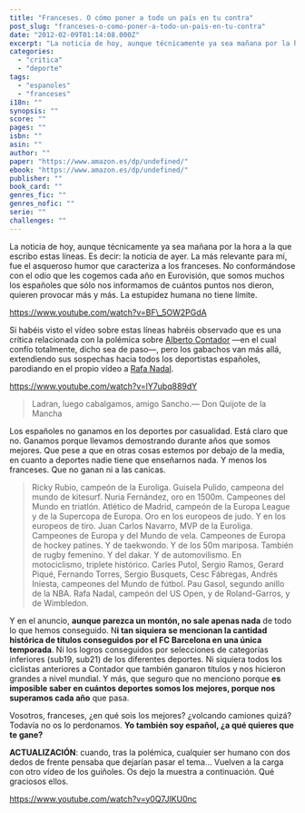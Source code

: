 ```yaml
---
title: "Franceses. O cómo poner a todo un país en tu contra"
post_slug: "franceses-o-como-poner-a-todo-un-pais-en-tu-contra"
date: "2012-02-09T01:14:08.000Z"
excerpt: "La noticia de hoy, aunque técnicamente ya sea mañana por la hora a la que escribo estas líneas. Es decir: la noticia de ayer. La más relevante para mí, fue el asqueroso humor que caracteriza a los franceses. No conformándose con el odio que les cogemos cada año en Eurovisión, que somos muchos los españoles que sólo nos informamos de cuántos puntos nos dieron, quieren provocar más y más. La estupidez humana no tiene límite."
categories: 
  - "critica"
  - "deporte"
tags: 
  - "espanoles"
  - "franceses"
i18n: ""
synopsis: ""
score: ""
pages: ""
isbn: ""
asin: ""
author: ""
paper: "https://www.amazon.es/dp/undefined/"
ebook: "https://www.amazon.es/dp/undefined/"
publisher: ""
book_card: ""
genres_fic: ""
genres_nofic: ""
serie: ""
challenges: ""
---
```


La noticia de hoy, aunque técnicamente ya sea mañana por la hora a la que escribo estas líneas. Es decir: la noticia de ayer. La más relevante para mí, fue el asqueroso humor que caracteriza a los franceses. No conformándose con el odio que les cogemos cada año en Eurovisión, que somos muchos los españoles que sólo nos informamos de cuántos puntos nos dieron, quieren provocar más y más. La estupidez humana no tiene límite.

https://www.youtube.com/watch?v=BF\_5OW2PGdA

Si habéis visto el vídeo sobre estas líneas habréis observado que es una crítica relacionada con la polémica sobre [Alberto Contador](http://es.wikipedia.org/wiki/Alberto_Contador) —en el cual confío totalmente, dicho sea de paso—, pero los gabachos van más allá, extendiendo sus sospechas hacia todos los deportistas españoles, parodiando en el propio vídeo a [Rafa Nadal](http://es.wikipedia.org/wiki/Rafa_Nadal).

https://www.youtube.com/watch?v=lY7ubq889dY

> Ladran, luego cabalgamos, amigo Sancho.— Don Quijote de la Mancha

Los españoles no ganamos en los deportes por casualidad. Está claro que no. Ganamos porque llevamos demostrando durante años que somos mejores. Que pese a que en otras cosas estemos por debajo de la media, en cuanto a deportes nadie tiene que enseñarnos nada. Y menos los franceses. Que no ganan ni a las canicas.

> Ricky Rubio, campeón de la Euroliga. Guisela Pulido, campeona del mundo de kitesurf. Nuria Fernández, oro en 1500m. Campeones del Mundo en triatlón. Atlético de Madrid, campeón de la Europa League y de la Supercopa de Europa. Oro en los europeos de judo. Y en los europeos de tiro. Juan Carlos Navarro, MVP de la Euroliga. Campeones de Europa y del Mundo de vela. Campeones de Europa de hockey patines. Y de taekwondo. Y de los 50m mariposa. También de rugby femenino. Y del dakar. Y de automovilismo. En motociclismo, triplete histórico. Carles Putol, Sergio Ramos, Gerard Piqué, Fernando Torres, Sergio Busquets, Cesc Fábregas, Andrés Iniesta, campeones del Mundo de fútbol. Pau Gasol, segundo anillo de la NBA. Rafa Nadal, campeón del US Open, y de Roland-Garros, y de Wimbledon.

Y en el anuncio, **aunque parezca un montón, no sale apenas nada** de todo lo que hemos conseguido. N**i tan siquiera se mencionan la cantidad histórica de títulos conseguidos por el FC Barcelona en una única temporada**. Ni los logros conseguidos por selecciones de categorías inferiores (sub19, sub21) de los diferentes deportes. Ni siquiera todos los ciclistas anteriores a Contador que también ganaron títulos y nos hicieron grandes a nivel mundial. Y más, que seguro que no menciono porque **es imposible saber en cuántos deportes somos los mejores, porque nos superamos cada año** que pasa.

Vosotros, franceses, ¿en qué sois los mejores? ¿volcando camiones quizá? Todavía no os lo perdonamos. **Yo también soy español, ¿a qué quieres que te gane?**

**ACTUALIZACIÓN**: cuando, tras la polémica, cualquier ser humano con dos dedos de frente pensaba que dejarían pasar el tema... Vuelven a la carga con otro vídeo de los guiñoles. Os dejo la muestra a continuación. Qué graciosos ellos.

https://www.youtube.com/watch?v=y0Q7JlKU0nc
